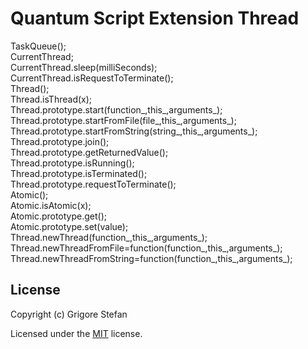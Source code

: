 # Quantum Script Extension Thread

TaskQueue();\
CurrentThread;\
CurrentThread.sleep(milliSeconds);\
CurrentThread.isRequestToTerminate();\
Thread();\
Thread.isThread(x);\
Thread.prototype.start(function_,this_,arguments_);\
Thread.prototype.startFromFile(file_,this_,arguments_);\
Thread.prototype.startFromString(string_,this_,arguments_);\
Thread.prototype.join();\
Thread.prototype.getReturnedValue();\
Thread.prototype.isRunning();\
Thread.prototype.isTerminated();\
Thread.prototype.requestToTerminate();\
Atomic();\
Atomic.isAtomic(x);\
Atomic.prototype.get();\
Atomic.prototype.set(value);\
Thread.newThread(function_,this_,arguments_);\
Thread.newThreadFromFile=function(function_,this_,arguments_);\
Thread.newThreadFromString=function(function_,this_,arguments_);

## License

Copyright (c) Grigore Stefan

Licensed under the [MIT](LICENSE) license.
